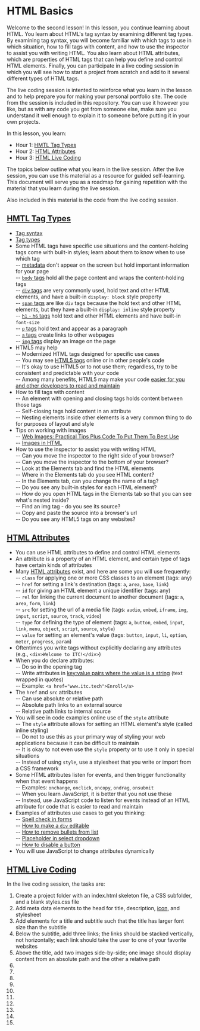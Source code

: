 # HTML Basics  

Welcome to the second lesson! In this lesson, you continue learning about HTML. You learn about HTML's tag syntax by examining different tag types. By examining tag syntax, you will become familiar with which tags to use in which situation, how to fill tags with content, and how to use the inspector to assist you with writing HTML. You also learn about HTML attributes, which are properties of HTML tags that can help you define and control HTML elements. Finally, you can participate in a live coding session in which you will see how to start a project from scratch and add to it several different types of HTML tags.  

The live coding session is intented to reinforce what you learn in the lesson and to help prepare you for making your personal portfolio site. The code from the session is included in this repository. You can use it however you like, but as with any code you get from someone else, make sure you understand it well enough to explain it to someone before putting it in your own projects.  

In this lesson, you learn:  

- Hour 1: [HMTL Tag Types](#html-tag-types)    
- Hour 2: [HTML Attributes](#html-attributes)   
- Hour 3: [HTML Live Coding](#html-live-coding)  

The topics below outline what you learn in the live session. After the live session, you can use this material as a resource for guided self-learning. This document will serve you as a roadmap for gaining repetition with the material that you learn during the live session.   

Also included in this material is the code from the live coding session.  

## [HMTL Tag Types](#html-tag-types)  
 - [Tag syntax](https://developer.mozilla.org/en-US/docs/Learn/Getting_started_with_the_web/HTML_basics)  
 - [Tag types](https://www.w3schools.com/tags/)  
 - Some HTML tags have specific use situations and the content-holding tags come with built-in styles; learn about them to know when to use which tag   
    -- [metadata](https://html.com/document/metadata/) don't appear on the screen but hold important information for your page   
    -- [`body` tags](https://www.w3schools.com/tags/tag_body.asp) hold all the page content and wraps the content-holding tags  
    -- [`div` tags](https://www.w3schools.com/tags/tag_div.asp) are very commonly used, hold text and other HTML elements, and have a built-in `display: block` style property  
    -- [`span` tags](https://www.w3schools.com/tags/tag_span.asp) are like `div` tags because the hold text and other HTML elements, but they have a built-in `display: inline` style property      
    -- [`h1` - `h6` tags](https://www.w3schools.com/tags/tag_hn.asp) hold text and other HTML elements and have built-in `font-size`    
    -- [`p` tags](https://www.w3schools.com/tags/tag_p.asp) hold text and appear as a paragraph       
    -- [`a` tags](https://www.w3schools.com/tags/tag_a.asp) create links to other webpages     
    -- [`img` tags](https://www.w3schools.com/tags/tag_img.asp) display an image on the page  
  - HTML5 may help  
    -- Modernized HTML tags designed for specific use cases  
    -- You may see [HTML5 tags](https://html.com/document/) online or in other people's code  
    -- It's okay to use HTML5 or to not use them; regardless, try to be consistent and predictable with your code  
    -- Among many benefits, HTML5 may make your code [easier for you and other developers to read and maintain](https://html.com/html5/)  
  - How to fill tags with content  
    -- An element with opening and closing tags holds content between those tags   
    -- Self-closing tags hold content in an attribute  
    -- Nesting elements inside other elements is a very common thing to do for purposes of layout and style  
  - Tips on working with images  
    -- [Web Images: Practical Tips Plus Code To Put Them To Best Use](https://html.com/images/)  
    -- [Images in HTML](https://developer.mozilla.org/en-US/docs/Learn/HTML/Multimedia_and_embedding/Images_in_HTML)    
  - How to use the inspector to assist you with writing HTML  
    -- Can you move the inspector to the right side of your browser?  
    -- Can you move the inspector to the bottom of your browser?  
    -- Look at the Elements tab and find the HTML elements  
    -- Where in the Elements tab do you see HTML content?  
    -- In the Elements tab, can you change the name of a tag?  
    -- Do you see any built-in styles for each HTML element?  
    -- How do you open HTML tags in the Elements tab so that you can see what's nested inside?  
    -- Find an img tag - do you see its source?   
    -- Copy and paste the source into a browser's url  
    -- Do you see any HTML5 tags on any websites?  

## [HTML Attributes](#html-attributes)   

  - You can use HTML attributes to define and control HTML elements  
  - An attribute is a property of an HTML element, and certain type of tags have certain kinds of attributes  
  - Many [HTML attributes](https://www.w3schools.com/tags/ref_attributes.asp) exist, and here are some you will use frequently:  
    -- `class` for applying one or more CSS classes to an element (tags: any)  
    -- `href` for setting a link's destination (tags: `a`, `area`, `base`, `link`)  
    -- `id` for giving an HTML element a unique identifier (tags: any)    
    -- `rel` for linking the current document to another document (tags: `a`, `area`, `form`, `link`)    
    -- `src` for setting the url of a media file (tags: `audio`, `embed`, `iframe`, `img`, `input`, `script`, `source`, `track`, `video`)    
    -- `type` for defining the type of element (tags: `a`, `button`, `embed`, `input`, `link`, `menu`, `object`, `script`, `source`, `style`)  
    -- `value` for setting an element's value (tags: `button`, `input`, `li`, `option`, `meter`, `progress`, `param`)    
  - Oftentimes you write tags without explicitly declaring any attributes (e.g., `<div>Welcome to ITC!</div>`)  
  - When you do declare attributes:   
    -- Do so in the opening tag   
    -- Write attributes in [key:value pairs where the value is a string](https://www.tutorialrepublic.com/html-tutorial/html-attributes.php) (text wrapped in quotes)    
    -- Example: `<a href="www.itc.tech">Enroll</a>`  
  - The `href` and `src` attributes    
    -- Can use absolute or relative path    
    -- Absolute path links to an external source    
    -- Relative path links to internal source    
  - You will see in code examples online use of the `style` attribute    
    -- The `style` attribute allows for setting an HTML element's style (called inline styling)    
    -- Do not to use this as your primary way of styling your web applications because it can be difficult to maintain    
    -- It is okay to not even use the `style` property or to use it only in special situations    
    -- Instead of using `style`, use a stylesheet that you write or import from a CSS framework  
  - Some HTML attributes listen for events, and then trigger functionality when that event happens    
    -- Examples: `onchange`, `onclick`, `oncopy`, `ondrag`, `onsubmit`    
    -- When you learn JavaScript, it is better that you not use these    
    -- Instead, use JavaScript code to listen for events instead of an HTML attribute for code that is easier to read and maintain    
  - Examples of attributes use cases to get you thinking:  
    -- [Spell check in forms](https://www.tutorialrepublic.com/faq/how-to-disable-spell-checking-in-html-forms.php)  
    -- [How to make a `div` editable](https://www.tutorialrepublic.com/faq/how-to-make-a-div-element-editable-in-html.php)  
    -- [How to remove bullets from list](https://www.tutorialrepublic.com/faq/how-to-create-an-unordered-list-without-any-bullets-in-html.php)  
    -- [Placeholder in select dropdown](https://www.tutorialrepublic.com/faq/how-to-make-a-placeholder-for-a-select-box-in-html.php)  
    -- [How to disable a button](https://www.w3schools.com/tags/att_button_disabled.asp)  
  - You will use JavaScript to change attributes dynamically  
    
## [HTML Live Coding](#html-live-coding)  
 
 In the live coding session, the tasks are:  
 1. Create a project folder with an index.html skeleton file, a CSS subfolder, and a blank styles.css file  
 2. Add meta data elements to the head for title, description, [icon](https://stackoverflow.com/questions/4888377/how-to-add-a-browser-tab-icon-favicon-for-a-website), and stylesheet  
 3. Add elements for a title and subtitle such that the title has larger font size than the subtitle  
 4. Below the subtitle, add three links; the links should be stacked vertically, not horizontally; each link should take the user to one of your favorite websites  
 5. Above the title, add two images side-by-side; one image should display content from an absolute path and the other a relative path  
 6. 
 7.
 8. 
 9.
 10.
 11.
 12.
 13.
 14.
 15.
